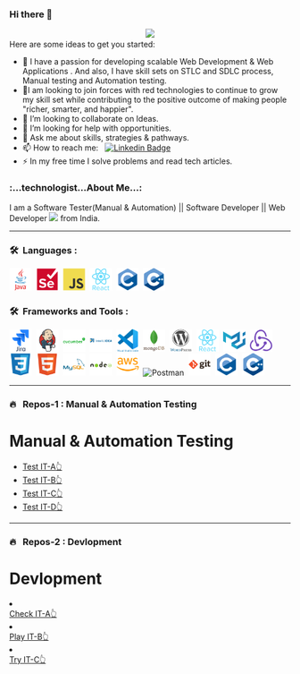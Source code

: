 

### Hi there 👋


<div id="header" align="center">
  <img src="https://media.giphy.com/media/M9gbBd9nbDrOTu1Mqx/giphy.gif" width="100"/>
</div>
Here are some ideas to get you started:

- 🔭 I have a passion for developing scalable Web Development & Web Applications . And also, I have skill sets on STLC and SDLC process, Manual testing and Automation testing.
- 🌱I am looking to join forces with red technologies to continue to grow my skill set while contributing to the positive outcome of making people "richer, smarter, and happier". 
- 👯 I’m looking to collaborate on Ideas.
- 🤔 I’m looking for help with opportunities.
- 💬 Ask me about skills, strategies & pathways.
- 📫 How to reach me: &nbsp; [![Linkedin Badge](https://img.shields.io/badge/-ramit321-blue?style=flat&logo=Linkedin&logoColor=white)](https://www.linkedin.com/in/ramit321/)
- ⚡ In my free time I solve problems and read tech articles.





### :...technologist...About Me...:

I am a Software Tester(Manual & Automation) || Software Developer || Web Developer <img src="https://media.giphy.com/media/2wW4ESTnavhypLsb4l/giphy.gif" width="30"> from India.

---


### 🛠 &nbsp;Languages :

<p>
<img src="https://github.com/devicons/devicon/blob/master/icons/java/java-original-wordmark.svg" title="Java" alt="Java" width="40" height="40"/>&nbsp;
<img src="https://github.com/devicons/devicon/blob/master/icons/selenium/selenium-original.svg" title="selenium" alt="selenium" width="40" height="40"/>&nbsp;
<img src="https://github.com/devicons/devicon/blob/master/icons/javascript/javascript-original.svg" title="JavaScript" alt="JavaScript" width="40" height="40"/>&nbsp;
<img src="https://github.com/devicons/devicon/blob/master/icons/react/react-original-wordmark.svg" title="react" alt="react" width="40" height="40"/>&nbsp;
<img src="https://github.com/devicons/devicon/blob/master/icons/c/c-original.svg" title="Git" **alt="Git" width="40" height="40"/>&nbsp;
<img src="https://github.com/devicons/devicon/blob/master/icons/cplusplus/cplusplus-original.svg" title="Git" **alt="Git" width="40" height="40"/>&nbsp;
</p>
 

### 🛠 &nbsp;Frameworks and Tools :

<p>
<img src="https://github.com/devicons/devicon/blob/master/icons/jira/jira-original-wordmark.svg" title="jira" alt="jira" width="40" height="40"/>&nbsp;
<img src="https://github.com/devicons/devicon/blob/master/icons/jenkins/jenkins-original.svg" title="jenkins" alt="jenkins" width="40" height="40"/>&nbsp;
<img src="https://github.com/devicons/devicon/blob/master/icons/cucumber/cucumber-plain-wordmark.svg" alt="cucumber" width="40" height="40"/>&nbsp;
<img src="https://github.com/devicons/devicon/blob/master/icons/intellij/intellij-original-wordmark.svg" alt="intellij" width="40" height="40"/>&nbsp;
<img src="https://github.com/devicons/devicon/blob/master/icons/vscode/vscode-original-wordmark.svg" alt="vscode" width="40" height="40"/>&nbsp;
<img src="https://github.com/devicons/devicon/blob/master/icons/mongodb/mongodb-original-wordmark.svg" title="mongodb" alt="mongodb" width="40" height="40"/>&nbsp;
<img src="https://github.com/devicons/devicon/blob/master/icons/wordpress/wordpress-original.svg" title="wordpress" alt="wordpress" width="40" height="40"/>&nbsp;
<img src="https://github.com/devicons/devicon/blob/master/icons/react/react-original-wordmark.svg" title="React" alt="React" width="40" height="40"/>&nbsp;
<img src="https://github.com/devicons/devicon/blob/master/icons/materialui/materialui-original.svg" title="Material UI" alt="Material UI" width="40" height="40"/>&nbsp;
<img src="https://github.com/devicons/devicon/blob/master/icons/redux/redux-original.svg" title="Redux" alt="Redux " width="40" height="40"/>&nbsp;
<img src="https://github.com/devicons/devicon/blob/master/icons/css3/css3-original.svg"  title="CSS3" alt="CSS" width="40" height="40"/>&nbsp;
<img src="https://github.com/devicons/devicon/blob/master/icons/html5/html5-original.svg" title="HTML5" alt="HTML" width="40" height="40"/>&nbsp;
<img src="https://github.com/devicons/devicon/blob/master/icons/mysql/mysql-original-wordmark.svg" title="MySQL"  alt="MySQL" width="40" height="40"/>&nbsp;
<img src="https://github.com/devicons/devicon/blob/master/icons/nodejs/nodejs-original-wordmark.svg" title="NodeJS" alt="NodeJS" width="40" height="40"/>&nbsp;
<img src="https://github.com/devicons/devicon/blob/master/icons/amazonwebservices/amazonwebservices-plain-wordmark.svg" title="AWS" alt="AWS" width="40" height="40"/>&nbsp;
<img src="https://www.vectorlogo.zone/logos/getpostman/getpostman-icon.svg" title="Postman"  alt="Postman" width="40" height="40"/>&nbsp;
<img src="https://github.com/devicons/devicon/blob/master/icons/git/git-original-wordmark.svg" title="Git" **alt="Git" width="40" height="40"/>&nbsp;
<img src="https://github.com/devicons/devicon/blob/master/icons/c/c-original.svg" title="Git" **alt="Git" width="40" height="40"/>&nbsp;
<img src="https://github.com/devicons/devicon/blob/master/icons/cplusplus/cplusplus-original.svg" title="Git" **alt="Git" width="40" height="40"/>&nbsp;
</p>
 
--- 
 
### 🔥 &nbsp; Repos-1 : Manual & Automation Testing
<div class="subskill">
    <h1>Manual & Automation Testing</h1>
    <ul>
      <li class='TESTING(Banking)'>
        <a href="https://github.com/mishraramit/Testing-HDFC-Bank-.git">
          <div class='text'>Test IT-A👆</div>
        </a>
      </li>
      <li class='Automation Testing (Acti-time-Link account)'>
        <a href="https://github.com/mishraramit/Automation.git">
          <div class='text'>Test IT-B👆</div>
        </a>
      </li>
      <li class='Web driver-Testing'>
        <a href="https://github.com/mishraramit/Selenium_Webdriver_Testng_Maven.git">
          <div class='text'>Test IT-C👆</div>
        </a>
      </li>
      <li class='CucumberBDD-automation'>
        <a href="https://github.com/mishraramit/CucumberBDD.git">
          <div class='text'>Test IT-D👆</div>
        </a>
      </li>
      <ul>
      </div>

--- 

### 🔥 &nbsp; Repos-2 : Devlopment
  <div class="subskill">
      <h1>Devlopment</h1>
        <li class='COVID19-PRE'>
          <a href="https://github.com/mishraramit/Covid19-Pre.git">
            <div class='text'>Check IT-A👆</div>
          </a>
        </li>
        <li class='Play'>
          <a href="https://github.com/mishraramit/Play.git ">
            <div class='text'>Play IT-B👆</div>
          </a>
        </li>
        <li class='GRM'>
          <a href="https://github.com/mishraramit/GRM.git">
            <div class='text'>Try IT-C👆</div>
          </a>
        </li>
    </ul>
  </div>

